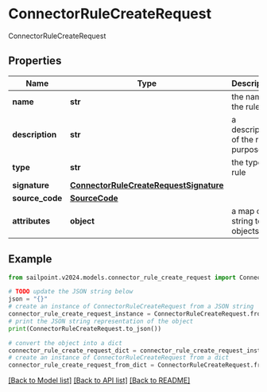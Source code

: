 # ConnectorRuleCreateRequest

ConnectorRuleCreateRequest

## Properties

Name | Type | Description | Notes
------------ | ------------- | ------------- | -------------
**name** | **str** | the name of the rule | 
**description** | **str** | a description of the rule&#39;s purpose | [optional] 
**type** | **str** | the type of rule | 
**signature** | [**ConnectorRuleCreateRequestSignature**](ConnectorRuleCreateRequestSignature.md) |  | [optional] 
**source_code** | [**SourceCode**](SourceCode.md) |  | 
**attributes** | **object** | a map of string to objects | [optional] 

## Example

```python
from sailpoint.v2024.models.connector_rule_create_request import ConnectorRuleCreateRequest

# TODO update the JSON string below
json = "{}"
# create an instance of ConnectorRuleCreateRequest from a JSON string
connector_rule_create_request_instance = ConnectorRuleCreateRequest.from_json(json)
# print the JSON string representation of the object
print(ConnectorRuleCreateRequest.to_json())

# convert the object into a dict
connector_rule_create_request_dict = connector_rule_create_request_instance.to_dict()
# create an instance of ConnectorRuleCreateRequest from a dict
connector_rule_create_request_from_dict = ConnectorRuleCreateRequest.from_dict(connector_rule_create_request_dict)
```
[[Back to Model list]](../README.md#documentation-for-models) [[Back to API list]](../README.md#documentation-for-api-endpoints) [[Back to README]](../README.md)


